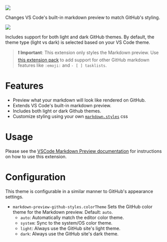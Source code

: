 [![](https://vsmarketplacebadge.apphb.com/version/bierner.markdown-preview-github-styles.svg)](https://marketplace.visualstudio.com/items?itemName=bierner.markdown-preview-github-styles)

Changes VS Code's built-in markdown preview to match GitHub's styling.

![](https://github.com/mjbvz/vscode-github-markdown-preview-style/raw/master/docs/example.png)

Includes support for both light and dark GitHub themes. By default, the theme type (light vs dark) is selected based on your VS Code theme.

> **❗️ Important**: This extension only styles the Markdown preview. Use [this extension pack](https://marketplace.visualstudio.com/items?itemName=bierner.github-markdown-preview) to add support for other GitHub markdown features like `:emoji:` and `- [ ] tasklists`.

# Features

- Preview what your markdown will look like rendered on GitHub.
- Extends VS Code's built-in markdown preview.
- Includes both light or dark Github themes.
- Customize styling using your own [`markdown.styles`](https://code.visualstudio.com/Docs/languages/markdown#_using-your-own-css) css

# Usage

Please see the [VSCode Markdown Preview documentation](https://code.visualstudio.com/Docs/languages/markdown#_markdown-preview)
for instructions on how to use this extension.

# Configuration

This theme is configurable in a similar manner to GitHub's appearance settings.

- `markdown-preview-github-styles.colorTheme`
   Sets the GitHub color theme for the Markdown preview. Default: `auto`.
   - `auto`: Automatically match the editor color theme.
   - `system`: Sync to the system/OS color theme.
   - `light`: Always use the GitHub site's light theme.
   - `dark`: Always use the GitHub site's dark theme.
